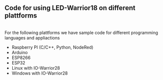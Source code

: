 ## Code for using LED-Warrior18 on different plattforms

<br>
For the following plattforms we have sample code for different programming languages and appliactions  

<br>

- Raspberry PI (C/C++, Python, NodeRed)
- Arduino
- ESP8266
- ESP32
- Linux with IO-Warrior28</span>
- Windows with IO-Warrior28
<br><br>
